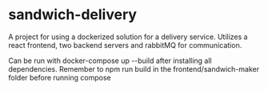 # sandwich-delivery
A project for using a dockerized solution for a delivery service.
Utilizes a react frontend, two backend servers and rabbitMQ for communication.

Can be run with docker-compose up --build after installing all dependencies. Remember to npm run build in the frontend/sandwich-maker folder before running compose
